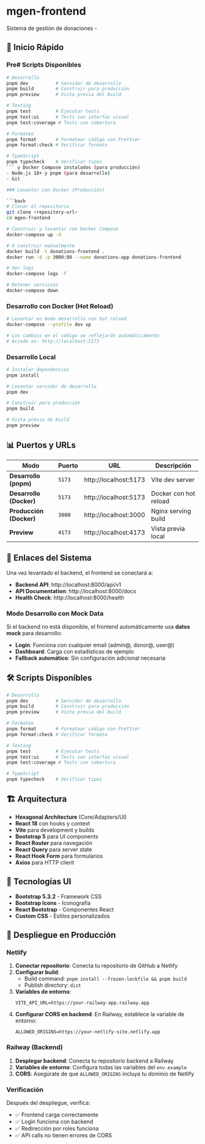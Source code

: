# mgen-frontend

Sistema de gestión de donaciones -

## 🚀 Inicio Rápido

### Pre# Scripts Disponibles

```bash
# Desarrollo
pnpm dev          # Servidor de desarrollo
pnpm build        # Construir para producción
pnpm preview      # Vista previa del build

# Testing
pnpm test         # Ejecutar tests
pnpm test:ui      # Tests con interfaz visual
pnpm test:coverage # Tests con cobertura

# Formateo
pnpm format       # Formatear código con Prettier
pnpm format:check # Verificar formato

# TypeScript
pnpm typecheck    # Verificar tipos
``` y Docker Compose instalados (para producción)
- Node.js 18+ y pnpm (para desarrollo)
- Git

### Levantar con Docker (Producción)

```bash
# Clonar el repositorio
git clone <repository-url>
cd mgen-frontend

# Construir y levantar con Docker Compose
docker-compose up -d

# O construir manualmente
docker build -t donations-frontend .
docker run -d -p 3000:80 --name donations-app donations-frontend

# Ver logs
docker-compose logs -f

# Detener servicios
docker-compose down
```

### Desarrollo con Docker (Hot Reload)

```bash
# Levantar en modo desarrollo con hot reload
docker-compose --profile dev up

# Los cambios en el código se reflejarán automáticamente
# Accede en: http://localhost:5173
```

### Desarrollo Local

```bash
# Instalar dependencias
pnpm install

# Levantar servidor de desarrollo
pnpm dev

# Construir para producción
pnpm build

# Vista previa de build
pnpm preview
```

## 📊 Puertos y URLs

| Modo | Puerto | URL | Descripción |
|------|---------|-----|-------------|
| **Desarrollo (pnpm)** | `5173` | http://localhost:5173 | Vite dev server |
| **Desarrollo (Docker)** | `5173` | http://localhost:5173 | Docker con hot reload |
| **Producción (Docker)** | `3000` | http://localhost:3000 | Nginx serving build |
| **Preview** | `4173` | http://localhost:4173 | Vista previa local |

## 🔗 Enlaces del Sistema

Una vez levantado el backend, el frontend se conectará a:
- **Backend API**: http://localhost:8000/api/v1
- **API Documentation**: http://localhost:8000/docs
- **Health Check**: http://localhost:8000/health

### Modo Desarrollo con Mock Data

Si el backend no está disponible, el frontend automáticamente usa **datos mock** para desarrollo:
- **Login**: Funciona con cualquier email (admin@, donor@, user@)
- **Dashboard**: Carga con estadísticas de ejemplo
- **Fallback automático**: Sin configuración adicional necesaria

## 🛠️ Scripts Disponibles

```bash
# Desarrollo
pnpm dev          # Servidor de desarrollo
pnpm build        # Construir para producción
pnpm preview      # Vista previa del build

# Formateo
pnpm format       # Formatear código con Prettier
pnpm format:check # Verificar formato

# Testing
pnpm test         # Ejecutar tests
pnpm test:ui      # Tests con interfaz visual
pnpm test:coverage # Tests con cobertura

# TypeScript
pnpm typecheck    # Verificar tipos
```

## 🏗️ Arquitectura

- **Hexagonal Architecture** (Core/Adapters/UI)
- **React 18** con hooks y context
- **Vite** para development y builds
- **Bootstrap 5** para UI components
- **React Router** para navegación
- **React Query** para server state
- **React Hook Form** para formularios
- **Axios** para HTTP client

## 🎨 Tecnologías UI

- **Bootstrap 5.3.2** - Framework CSS
- **Bootstrap Icons** - Iconografía
- **React Bootstrap** - Componentes React
- **Custom CSS** - Estilos personalizados

## 🚀 Despliegue en Producción

### Netlify

1. **Conectar repositorio**: Conecta tu repositorio de GitHub a Netlify
2. **Configurar build**:
   - Build command: `pnpm install --frozen-lockfile && pnpm build`
   - Publish directory: `dist`
3. **Variables de entorno**:
   ```
   VITE_API_URL=https://your-railway-app.railway.app
   ```
4. **Configurar CORS en backend**: En Railway, establece la variable de entorno:
   ```
   ALLOWED_ORIGINS=https://your-netlify-site.netlify.app
   ```

### Railway (Backend)

1. **Desplegar backend**: Conecta tu repositorio backend a Railway
2. **Variables de entorno**: Configura todas las variables del `env.example`
3. **CORS**: Asegúrate de que `ALLOWED_ORIGINS` incluya tu dominio de Netlify

### Verificación

Después del despliegue, verifica:
- ✅ Frontend carga correctamente
- ✅ Login funciona con backend
- ✅ Redirección por roles funciona
- ✅ API calls no tienen errores de CORS